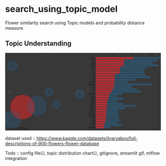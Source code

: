 # search_using_topic_model

Flower similarity search using Topic models and probability distance measure.

## Topic Understanding

![](docs/topic_viz.gif) 

dataset used :: https://www.kaggle.com/datasets/ilyaryabov/full-descriptions-of-900-flowers-flower-database

Todo :: config file&#9745;, topic distribution chart&#9745;, gitignore, streamlit gif, mlflow integration


